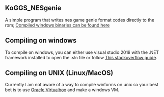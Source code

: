 ## KoGGS_NESgenie
A simple program that writes nes game genie format codes directly to the rom;
[Compiled windows binaries can be found here](https://github.com/KoNickss/KoGGS_NESgenie/releases)
## Compiling on windows
To compile on windows, you can either use visual studio 2019 with the .NET framework installed to open the .sln file
or follow [This stackoverflow guide](https://stackoverflow.com/questions/18286855/how-can-i-compile-and-run-c-sharp-program-without-using-visual-studio).
## Compiling on UNIX (Linux/MacOS)
Currently I am not aware of a way to compile winforms on unix so your best bet is to use [Oracle Virtualbox](https://virtualbox.org)
and make a windows VM.
